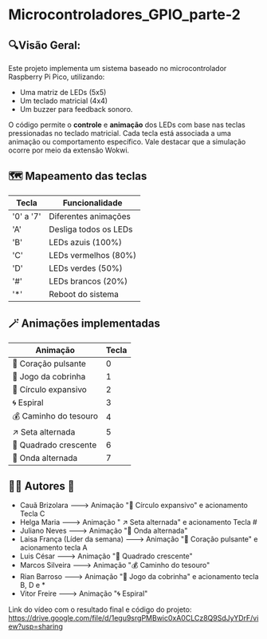 # Microcontroladores_GPIO_parte-2

## 🔍Visão Geral:
Este projeto implementa um sistema baseado no microcontrolador Raspberry Pi Pico, utilizando:
- Uma matriz de LEDs (5x5)
- Um teclado matricial (4x4)
- Um buzzer para feedback sonoro.

O código permite o **controle** e **animação** dos LEDs com base nas teclas pressionadas no teclado matricial. Cada tecla está associada a uma animação ou comportamento específico. Vale destacar que a simulação ocorre por meio da extensão Wokwi. 

## 🗺️ Mapeamento das teclas
| Tecla | Funcionalidade |
| ------ | ------ |
| '0' a '7' | Diferentes animações |
| 'A' | Desliga todos os LEDs|
| 'B' | LEDs azuis (100%) |
| 'C'  | LEDs vermelhos (80%)|
| 'D'| LEDs verdes (50%) |
| '#'| LEDs brancos (20%)|
| '*' |Reboot do sistema|

## 🪄 Animações implementadas  

| Animação | Tecla |
| ------ | ------ |
| 💖 Coração pulsante | 0 |
| 🐍 Jogo da cobrinha | 1|
| 🔘 Círculo expansivo | 2 |
| 🌀 Espiral  | 3|
| 💰 Caminho do tesouro| 4 |
| ↗️ Seta alternada| 5|
| 🔲 Quadrado crescente | 6|
| 🌊 Onda alternada |7 |

## 🙋‍♀️ Autores 🙋 

- Cauã Brizolara ---> Animação "🔘 Círculo expansivo" e acionamento Tecla C
- Helga Maria --->  Animação " ↗️ Seta alternada" e acionamento Tecla #
- Juliano Neves --->  Animação "🌊 Onda alternada"
- Laisa França (Líder da semana) --->  Animação "💖 Coração pulsante" e acionamento tecla A
- Luis César --->  Animação "🔲 Quadrado crescente"
- Marcos Silveira --->  Animação "💰 Caminho do tesouro"
- Rian Barroso --->  Animação "🐍 Jogo da cobrinha" e acionamento tecla B, D e *
- Vitor Freire --->  Animação "🌀 Espiral"

Link do vídeo com o resultado final e código do projeto: https://drive.google.com/file/d/1egu9srgPMBwic0xA0CLCz8Q9SdJyYDrF/view?usp=sharing
